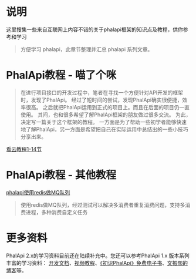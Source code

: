 # 说明
这里搜集一些来自互联网上内容不错的关于phalapi框架的知识点及教程，供你参考和学习

> 方便学习 phalapi，此章节整理并汇总 phalapi 系列文章。

# PhalApi教程 - 喵了个咪

> 在进行项目接口的开发过程中，笔者在寻找一个方便针对API开发的框架时，发现了PhalApi。
> 经过了短时间的尝试，发现PhalApi确实很便捷，效率很高。
之后就把PhalApi运用到正式的项目上。而且在后面的项目仍一直使用。
其间，也和很多希望了解PhalApi框架的朋友做过很多交流。
为此，决定写一篇关于这个框架的教程。
一方面是为了帮助一些初学者能够快速地了解PhalApi，另一方面是希望把自己在实际运用中总结出的一些小技巧分享出来。

[看云教程1-14节](https://www.kancloud.cn/dogstar/phalapi-tutorial/144679)

# PhalApi教程 - 其他教程
[phalapi使用redis做MQ队列](https://blog.csdn.net/baidu_38424904/article/details/108933850)
> 使用redis做MQ队列，经过测试可以解决多消费者重复消费问题，支持多消费进程，多种消费自定义任务


# 更多资料

PhalApi 2.x的学习资料目前还在陆续补充中。您还可以参考PhalApi 1.x 版本系列丰富的学习资料：
[开发文档](https://www.phalapi.net/wikis/)、[视频教程](https://www.phalapi.net/wikis/8-1.html)、[《初识PhalApi》免费电子书](http://www.ituring.com.cn/book/2405)、[文振熙的博客](https://my.oschina.net/wenzhenxi/blog?catalog=3363506)等。 


